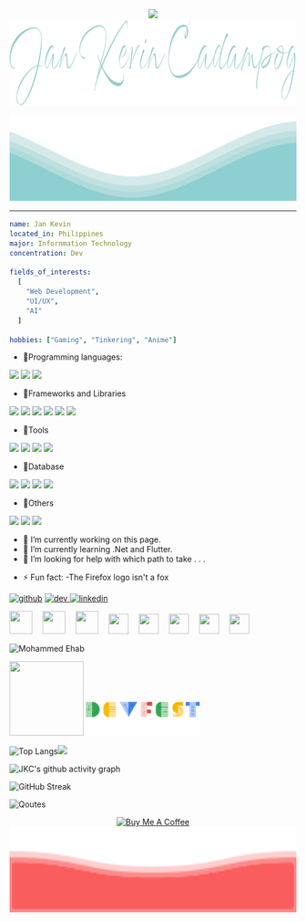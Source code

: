  

<!--![](https://user-images.githubusercontent.com/38730960/155279704-c707042b-8892-4562-81aa-5acd0f48ce65.png)-->
<p align="center">
<img height="40" src="https://user-images.githubusercontent.com/38730960/155831380-6b196bd5-ca12-4fe7-aed8-8dddac8b0404.gif"/> 


<img src="https://raw.githubusercontent.com/iamprincejkc/iamprincejkc/c4eab0381d326aa18cfc8f27b3e427ea1ba8a7d0/jkc.svg" width="100%" height="150"/>

</p>	
<img src="https://raw.githubusercontent.com/iamprincejkc/iamprincejkc/5a9c67dd35506edc7b8b2bbeeac48354434eda7c/waves.svg" width="100%" height="150">

-----------------------------------------------------------------------------------------------------------------------

 ```yaml
 name: Jan Kevin
 located_in: Philippines
 major: Infornmation Technology
 concentration: Dev
 
 fields_of_interests:
   [
     "Web Development",
     "UI/UX",
     "AI"
   ]
 
 hobbies: ["Gaming", "Tinkering", "Anime"]
```


* 💎Programming languages:
<p>
  <img src="https://img.shields.io/badge/C%23-239120?style=for-the-badge&logo=c-sharp&logoColor=white" />
  <img src="https://img.shields.io/badge/Dart-white?style=for-the-badge&logo=dart&logoColor=0175C2" />
  <img src="https://img.shields.io/badge/JavaScript-black?style=for-the-badge&logo=javascript&logoColor=F7DF1E" />
</p>

 * 💎Frameworks and Libraries
<p>
  <img src="https://img.shields.io/badge/.NET-512BD4?style=for-the-badge&logo=dotnet&logoColor=white" />
  <img src="https://img.shields.io/badge/Xamarin-0078D4?style=for-the-badge&logo=Xamarin&logoColor=white" />
  <img src="https://img.shields.io/badge/jQuery-0769AD?style=for-the-badge&logo=jquery&logoColor=white" />
  <img src="https://img.shields.io/badge/AngularJS-E23237?style=for-the-badge&logo=angularjs&logoColor=white" />
  <img src="https://img.shields.io/badge/Flutter-02569B?style=for-the-badge&logo=flutter&logoColor=white" />
  <img src="https://img.shields.io/badge/Bootstrap-563D7C?style=for-the-badge&logo=bootstrap&logoColor=white" />
</p>

* 💎Tools
<p>
  <img src="https://img.shields.io/badge/Visual_Studio-5C2D91?style=for-the-badge&logo=visual%20studio&logoColor=white" />
  <img src="https://img.shields.io/badge/Visual_Studio_Code-0078D4?style=for-the-badge&logo=visual%20studio%20code&logoColor=white" />
  <img src="https://img.shields.io/badge/sublime_text-%23575757.svg?&style=for-the-badge&logo=sublime-text&logoColor=important" />
  <img src="https://img.shields.io/badge/postman-E34F26?style=for-the-badge&logo=postman&logoColor=white" />
</p>

* 💎Database
<p>
  <img src="https://img.shields.io/badge/MSSQL-CC2927?style=for-the-badge&logo=microsoft%20sql%20server&logoColor=white" />
  <img src="https://img.shields.io/badge/mysql-white?style=for-the-badge&logo=mysql&logoColor=blue" />
  <img src="https://img.shields.io/badge/SQLite-07405E?style=for-the-badge&logo=sqlite&logoColor=white" />
  <img src="https://img.shields.io/badge/mongodb-black?style=for-the-badge&logo=mongodb&logoColor=00FF00" />
</p>

* 💎Others
<p>
  <img src="https://img.shields.io/badge/json-5E5C5C?style=for-the-badge&logo=json&logoColor=white" />
  <img src="https://img.shields.io/badge/HTML5-E34F26?style=for-the-badge&logo=html5&logoColor=white" />
  <img src="https://img.shields.io/badge/CSS3-1572B6?style=for-the-badge&logo=css3&logoColor=white" />
</p>

- 🔭 I’m currently working on this page. 
- 🌱 I’m currently learning .Net and Flutter. 
- 🤔 I’m looking for help with which path to take . . . 
<!-- - 📫 How to reach me: [email] princejankevin@gmail.com -->
- ⚡ Fun fact:  -The Firefox logo isn't a fox


<a href='https://github.com/iamprincejkc'><img src='https://cdn.simpleicons.org/github/white' alt='github' height='120'/></a>  <a href='https://dev.to/iamprincejkc'><img src='https://cdn.simpleicons.org/devdotto/white' alt='dev' height='120'/>  </a>  <a href='https://www.linkedin.com/'><img src='https://cdn.simpleicons.org/linkedin/white' alt='linkedin' height='120'></a>  

<a href='https://github.com/iamprincejkc'><img src='https://user-images.githubusercontent.com/38730960/155440721-acd91826-4366-41e3-bf3a-6879f0f72f2c.gif' width='40' height='40'></a> 
<a href='https://github.com/iamprincejkc'><img src='https://user-images.githubusercontent.com/38730960/155440728-9a7d8fea-95f8-40db-b49a-36a9793bb6fb.gif' width='40' height='40'></a> 
<a href='https://github.com/iamprincejkc'><img src='https://user-images.githubusercontent.com/38730960/155440733-3e89216e-6f1b-498c-b4f1-e4c43b5d96fa.gif' width='40' height='40'></a> 
<a href='https://github.com/iamprincejkc'><img src='https://user-images.githubusercontent.com/38730960/155440753-870f15a0-409d-4e0d-9fdd-690654decdf7.gif' width='35' height='35'></a> 
<a href='https://github.com/iamprincejkc'><img src='https://user-images.githubusercontent.com/38730960/155440761-1193ab52-8180-4012-bcd3-50b5fba91669.gif' width='35' height='35'></a> 
<a href='https://github.com/iamprincejkc'><img src='https://user-images.githubusercontent.com/38730960/155440773-55cef6cd-d65a-4915-811a-c042c41b6206.gif' width='35' height='35'></a> 
<a href='https://github.com/iamprincejkc'><img src='https://user-images.githubusercontent.com/38730960/155440739-68f2db6c-cc3a-4ba5-bc81-e98b61450211.gif' width='35' height='35'></a> 
<a href='https://github.com/iamprincejkc'><img src='https://user-images.githubusercontent.com/38730960/155440748-021f6605-7885-4e3d-86f1-a70eece75935.gif' width='35' height='35'></a> 

<p align="left"><img src="https://github-profile-trophy.vercel.app/?username=iamprincejkc&theme=onedark&row=1&column=6&no-frame=true" alt="Mohammed Ehab" /></p>

<a href='https://github.com/iamprincejkc'><img src='https://developers.google.com/static/profile/badges/events/community/devfest/2022/attendee/badge.svg' width='130' height='130'></a> <a href='https://github.com/iamprincejkc'><img src='https://raw.githubusercontent.com/iamprincejkc/iamprincejkc/2974647cac59273df94e1c9439c6f8a5a976567a/devfest2019.svg' width='200'></a> 


![Top Langs](https://github-readme-stats.vercel.app/api/top-langs/?username=iamprincejkc&langs_count=8&layout=compact&theme=github_dark&title_color=fff&text_color=fff)![](https://github-readme-stats.vercel.app/api?username=iamprincejkc&theme=github_dark&show_icons=true)  

![JKC's github activity graph](https://github-readme-activity-graph.vercel.app/graph?username=iamprincejkc&theme=react-dark&custom_title=J%20K%20C&hide_border=true)

![GitHub Streak](https://github-readme-streak-stats.herokuapp.com/?user=iamprincejkc&theme=dark)

![Qoutes](https://quotes-github-readme.vercel.app/api?type=horizontal&theme=dark)

<p align="center">
<a href="https://www.buymeacoffee.com/iamprincejkc" target="_blank"><img src="https://cdn.buymeacoffee.com/buttons/v2/default-red.png" alt="Buy Me A Coffee" width="150" ></a>
<!--<img src="https://user-images.githubusercontent.com/38730960/155287438-73103d01-8e27-466a-b776-8a10c91608ac.gif" width="100%" height="150">-->
<img src="https://raw.githubusercontent.com/iamprincejkc/iamprincejkc/a9e9cb682177db7089b5e1960d96ac4c2c59bf39/footerwave.svg" width="100%" height="150">
</p>	
